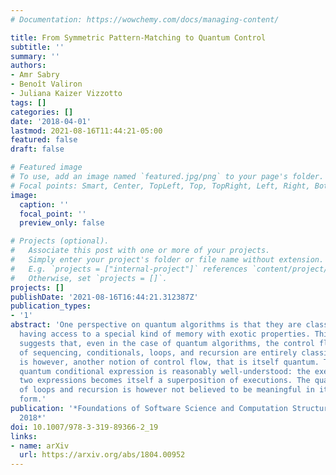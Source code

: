 ```yaml
---
# Documentation: https://wowchemy.com/docs/managing-content/

title: From Symmetric Pattern-Matching to Quantum Control
subtitle: ''
summary: ''
authors:
- Amr Sabry
- Benoît Valiron
- Juliana Kaizer Vizzotto
tags: []
categories: []
date: '2018-04-01'
lastmod: 2021-08-16T11:44:21-05:00
featured: false
draft: false

# Featured image
# To use, add an image named `featured.jpg/png` to your page's folder.
# Focal points: Smart, Center, TopLeft, Top, TopRight, Left, Right, BottomLeft, Bottom, BottomRight.
image:
  caption: ''
  focal_point: ''
  preview_only: false

# Projects (optional).
#   Associate this post with one or more of your projects.
#   Simply enter your project's folder or file name without extension.
#   E.g. `projects = ["internal-project"]` references `content/project/deep-learning/index.md`.
#   Otherwise, set `projects = []`.
projects: []
publishDate: '2021-08-16T16:44:21.312387Z'
publication_types:
- '1'
abstract: 'One perspective on quantum algorithms is that they are classical algorithms
  having access to a special kind of memory with exotic properties. This perspective
  suggests that, even in the case of quantum algorithms, the control flow notions
  of sequencing, conditionals, loops, and recursion are entirely classical. There
  is however, another notion of control flow, that is itself quantum. The notion of
  quantum conditional expression is reasonably well-understood: the execution of the
  two expressions becomes itself a superposition of executions. The quantum counterpart
  of loops and recursion is however not believed to be meaningful in its most general
  form.'
publication: '*Foundations of Software Science and Computation Structures, FoSSaCS
  2018*'
doi: 10.1007/978-3-319-89366-2_19
links:
- name: arXiv
  url: https://arxiv.org/abs/1804.00952
---
```

